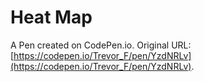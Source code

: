 # Heat Map

A Pen created on CodePen.io. Original URL: [https://codepen.io/Trevor_F/pen/YzdNRLv](https://codepen.io/Trevor_F/pen/YzdNRLv).

